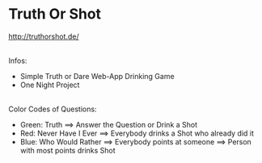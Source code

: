 # Truth Or Shot
http://truthorshot.de/ 

\
Infos:
- Simple Truth or Dare Web-App Drinking Game
- One Night Project

\
Color Codes of Questions:
- Green: Truth ==> Answer the Question or Drink a Shot
- Red: Never Have I Ever ==> Everybody drinks a Shot who already did it
- Blue: Who Would Rather ==> Everybody points at someone ==> Person with most points drinks Shot
